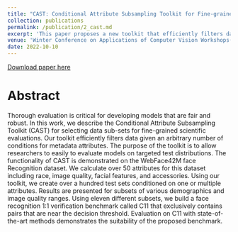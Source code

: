 ```yaml
---
title: "CAST: Conditional Attribute Subsampling Toolkit for Fine-grained Evaluation"
collection: publications
permalink: /publication/2_cast.md
excerpt: 'This paper proposes a new toolkit that efficiently filters data given an arbitrary number of conditions for metadata attributes. The purpose of the toolkit is to allow researchers to easily to evaluate models on targeted test distributions.'
venue: 'Winter Conference on Applications of Computer Vision Workshops(WACV)'
date: 2022-10-10
---
```

[Download paper here](https://github.com/abhatta1234/abhatta1234.github.io/blob/57d4c9b7c9f9dbb2aa9462afe3b27c05787a8c9f/files/papers/CAST.pdf)

# Abstract

Thorough evaluation is critical for developing models that are fair and robust. In this work, we describe the Conditional Attribute Subsampling Toolkit (CAST) for selecting data sub-sets for fine-grained scientific evaluations. Our toolkit efficiently filters data given an arbitrary number of conditions for metadata attributes. The purpose of the toolkit is to allow researchers to easily to evaluate models on targeted test distributions. The functionality of CAST is demonstrated on the WebFace42M face Recognition dataset. We calculate over 50 attributes for this dataset including race, image quality, facial features, and accessories. Using our toolkit, we create over a hundred test sets conditioned on one or multiple attributes. Results are presented for subsets of various demographics and image quality ranges. Using eleven different subsets, we build a face recognition 1:1 verification benchmark called C11 that exclusively contains pairs that are near the decision threshold. Evaluation on C11 with state-of-the-art methods demonstrates the suitability of the
proposed benchmark.
